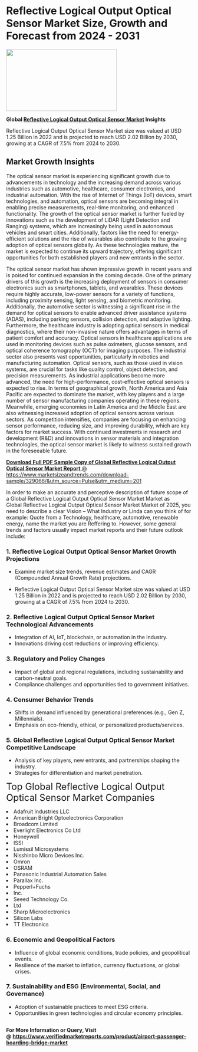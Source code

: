 <H1>Reflective Logical Output Optical Sensor Market Size, Growth and Forecast from 2024 - 2031</H1><img class="aligncenter size-medium wp-image-584254" src="https://thirdeyenews.in/wp-content/uploads/2024/09/Global-Market-Research-300x168.jpeg" alt="" width="300" height="168" /><p><strong>Global&nbsp;<a href="https://www.marketsizeandtrends.com/download-sample/329066/&amp;utm_source=Pulse&amp;utm_medium=201">Reflective Logical Output Optical Sensor Market</a> Insights</strong></p><p>Reflective Logical Output Optical Sensor Market size was valued at USD 1.25 Billion in 2022 and is projected to reach USD 2.02 Billion by 2030, growing at a CAGR of 7.5% from 2024 to 2030.</p><p><h2>Market Growth Insights</h2> <p>The optical sensor market is experiencing significant growth due to advancements in technology and the increasing demand across various industries such as automotive, healthcare, consumer electronics, and industrial automation. With the rise of Internet of Things (IoT) devices, smart technologies, and automation, optical sensors are becoming integral in enabling precise measurements, real-time monitoring, and enhanced functionality. The growth of the optical sensor market is further fueled by innovations such as the development of LiDAR (Light Detection and Ranging) systems, which are increasingly being used in autonomous vehicles and smart cities. Additionally, factors like the need for energy-efficient solutions and the rise of wearables also contribute to the growing adoption of optical sensors globally. As these technologies mature, the market is expected to continue its upward trajectory, offering significant opportunities for both established players and new entrants in the sector.</p> <p><a href="#"></a></p> <p>The optical sensor market has shown impressive growth in recent years and is poised for continued expansion in the coming decade. One of the primary drivers of this growth is the increasing deployment of sensors in consumer electronics such as smartphones, tablets, and wearables. These devices require highly accurate, low-power sensors for a variety of functions, including proximity sensing, light sensing, and biometric monitoring. Additionally, the automotive sector is witnessing a significant rise in the demand for optical sensors to enable advanced driver assistance systems (ADAS), including parking sensors, collision detection, and adaptive lighting. Furthermore, the healthcare industry is adopting optical sensors in medical diagnostics, where their non-invasive nature offers advantages in terms of patient comfort and accuracy. Optical sensors in healthcare applications are used in monitoring devices such as pulse oximeters, glucose sensors, and optical coherence tomography (OCT) for imaging purposes. The industrial sector also presents vast opportunities, particularly in robotics and manufacturing automation. Optical sensors, such as those used in vision systems, are crucial for tasks like quality control, object detection, and precision measurements. As industrial applications become more advanced, the need for high-performance, cost-effective optical sensors is expected to rise. In terms of geographical growth, North America and Asia Pacific are expected to dominate the market, with key players and a large number of sensor manufacturing companies operating in these regions. Meanwhile, emerging economies in Latin America and the Middle East are also witnessing increased adoption of optical sensors across various sectors. As competition intensifies, companies are focusing on enhancing sensor performance, reducing size, and improving durability, which are key factors for market success. With continued investments in research and development (R&D) and innovations in sensor materials and integration technologies, the optical sensor market is likely to witness sustained growth in the foreseeable future.</p> <p><a href="#"></p><p><span class=""><strong>Download Full PDF Sample Copy of Global Reflective Logical Output Optical Sensor Market Report</strong> @ <a href="https://www.marketsizeandtrends.com/download-sample/329066/&amp;utm_source=Pulse&amp;utm_medium=201" target="_blank">https://www.marketsizeandtrends.com/download-sample/329066/&amp;utm_source=Pulse&amp;utm_medium=201</a></span></p><p>In order to make an accurate and perceptive description of future scope of a Global&nbsp;Reflective Logical Output Optical Sensor Market Market as Global&nbsp;Reflective Logical Output Optical Sensor Market Market of 2025, you need to describe a clear Vision &ndash; What Industry or Linda can you think of for example: Quote from a Technology, healthcare, automotive, renewable energy, name the market you are Reffering to. However, some general trends and factors usually impact market reports and their future outlook include:</p><h3>1.&nbsp;<strong>Reflective Logical Output Optical Sensor Market Growth Projections</strong></h3><ul><li>Examine market size trends, revenue estimates and CAGR (Compounded Annual Growth Rate) projections.</li><li><p>Reflective Logical Output Optical Sensor Market size was valued at USD 1.25 Billion in 2022 and is projected to reach USD 2.02 Billion by 2030, growing at a CAGR of 7.5% from 2024 to 2030.</p></li></ul><h3>2.&nbsp;<strong>Reflective Logical Output Optical Sensor Market Technological Advancements</strong></h3><ul><li>Integration of AI, IoT, blockchain, or automation in the industry.</li><li>Innovations driving cost reductions or improving efficiency.</li></ul><h3>3.&nbsp;<strong>Regulatory and Policy Changes</strong></h3><ul><li>Impact of global and regional regulations, including sustainability and carbon-neutral goals.</li><li>Compliance challenges and opportunities tied to government initiatives.</li></ul><h3>4.&nbsp;<strong>Consumer Behavior Trends</strong></h3><ul><li>Shifts in demand influenced by generational preferences (e.g., Gen Z, Millennials).</li><li>Emphasis on eco-friendly, ethical, or personalized products/services.</li></ul><h3>5.&nbsp;<strong>Global Reflective Logical Output Optical Sensor Market Competitive Landscape</strong></h3><ul><li>Analysis of key players, new entrants, and partnerships shaping the industry.</li><li>Strategies for differentiation and market penetration.</li></ul><p data-pm-slice="1 1 []"><span style="color: inherit; font-family: inherit; font-size: 25px;">Top Global Reflective Logical Output Optical Sensor Market Companies</span></p><div class="" data-test-id=""><p><li>Adafruit Industries LLC</li><li> American Bright Optoelectronics Corporation</li><li> Broadcom Limited</li><li> Everlight Electronics Co Ltd</li><li> Honeywell</li><li> ISSI</li><li> Lumissil Microsystems</li><li> Nisshinbo Micro Devices Inc.</li><li> Omron</li><li> OSRAM</li><li> Panasonic Industrial Automation Sales</li><li> Parallax Inc.</li><li> Pepperl+Fuchs</li><li> Inc.</li><li> Seeed Technology Co.</li><li> Ltd</li><li> Sharp Microelectronics</li><li> Silicon Labs</li><li> TT Electronics</li></p></div><h3>6.&nbsp;<strong>Economic and Geopolitical Factors</strong></h3><ul><li>Influence of global economic conditions, trade policies, and geopolitical events.</li><li>Resilience of the market to inflation, currency fluctuations, or global crises.</li></ul><h3>7.&nbsp;<strong>Sustainability and ESG (Environmental, Social, and Governance)</strong></h3><ul><li>Adoption of sustainable practices to meet ESG criteria.</li><li>Opportunities in green technologies and circular economy principles.</li></ul><h2><strong style="font-size: 14px;">For More Information or Query, Visit @&nbsp;</strong><a style="background-color: #ffffff; font-size: 14px;" href="https://www.marketsizeandtrends.com/report/reflective-logical-output-optical-sensor-market/" target="_blank">https://www.verifiedmarketreports.com/product/airport-passenger-boarding-bridge-market</a></h2>
